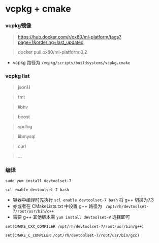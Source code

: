 # vcpkg + cmake

### vcpkg镜像 


> https://hub.docker.com/r/ox80/ml-platform/tags?page=1&ordering=last_updated

> docker pull ox80/ml-platform:0.2

* vcpkg 路径为 `/vcpkg/scripts/buildsystems/vcpkg.cmake`

### vcpkg list

> json11

> fmt

> libhv

> boost

> spdlog

> libmysql

> curl

> ...


### 编译

```
sudo yum install devtoolset-7

scl enable devtoolset-7 bash
```

* 容器中编译时先执行 `scl enable devtoolset-7 bash` 将 g++ 切换为7.3
* 亦或者在 CMakeLists.txt 中设置 g++ 路径为 ` /opt/rh/devtoolset-7/root/usr/bin/c++`
* 需要 g++ 其他版本需 `yum install devtoolset-V` 选择即可

```
set(CMAKE_CXX_COMPILER /opt/rh/devtoolset-7/root/usr/bin/g++)

set(CMAKE_C_COMPILER /opt/rh/devtoolset-7/root/usr/bin/gcc)
```
